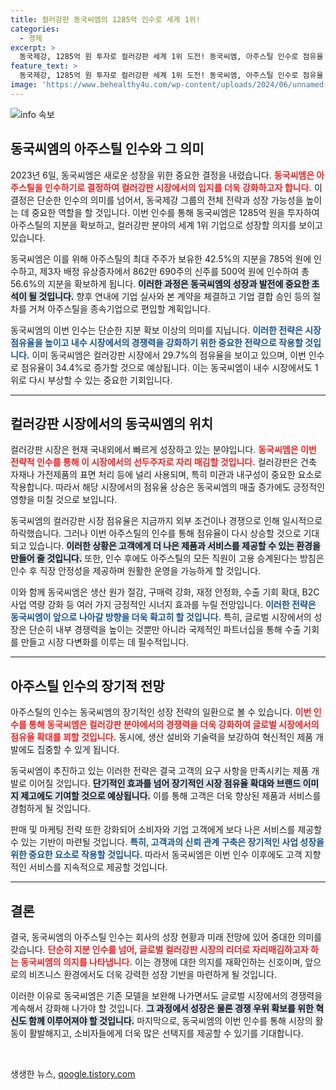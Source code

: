 ```yaml
---
title: 컬러강판 동국씨엠의 1285억 인수로 세계 1위!
categories:
  - 경제
excerpt: >
  동국제강, 1285억 원 투자로 컬러강판 세계 1위 도전! 동국씨엠, 아주스틸 인수로 점유율 34.4% 확보, 100% 고용 승계 약속. 이로써 내수 시장에서도 1위로 복귀할 전망!
feature_text: >
  동국제강, 1285억 원 투자로 컬러강판 세계 1위 도전! 동국씨엠, 아주스틸 인수로 점유율 34.4% 확보, 100% 고용 승계 약속. 이로써 내수 시장에서도 1위로 복귀할 전망!
image: 'https://www.behealthy4u.com/wp-content/uploads/2024/06/unnamed-file.png'
---
```


<p><img src="https://www.behealthy4u.com/wp-content/uploads/2024/06/unnamed-file.png" alt="info 속보" /></p>

<h2 data-ke-size="size26">동국씨엠의 아주스틸 인수와 그 의미</h2>

<p data-ke-size="size16">2023년 6일, 동국씨엠은 새로운 성장을 위한 중요한 결정을 내렸습니다. <b><span style="color: #ee2323;">동국씨엠은 아주스틸을 인수하기로 결정하여 컬러강판 시장에서의 입지를 더욱 강화하고자 합니다.</span></b> 이 결정은 단순한 인수의 의미를 넘어서, 동국제강 그룹의 전체 전략과 성장 가능성을 높이는 데 중요한 역할을 할 것입니다. 이번 인수를 통해 동국씨엠은 1285억 원을 투자하여 아주스틸의 지분을 확보하고, 컬러강판 분야의 세계 1위 기업으로 성장할 의지를 보이고 있습니다.</p>

<p data-ke-size="size16">동국씨엠은 이를 위해 아주스틸의 최대 주주가 보유한 42.5%의 지분을 785억 원에 인수하고, 제3자 배정 유상증자에서 862만 690주의 신주를 500억 원에 인수하여 총 56.6%의 지분을 확보하게 됩니다. <b><span style="background-color: #21538527;">이러한 과정은 동국씨엠의 성장과 발전에 중요한 초석이 될 것입니다.</span></b> 향후 연내에 기업 실사와 본 계약을 체결하고 기업 결합 승인 등의 절차를 거쳐 아주스틸을 종속기업으로 편입할 계획입니다.</p>

<p data-ke-size="size16">동국씨엠의 이번 인수는 단순한 지분 확보 이상의 의미를 지닙니다. <b><span style="color: #1a5490;">이러한 전략은 시장 점유율을 높이고 내수 시장에서의 경쟁력을 강화하기 위한 중요한 전략으로 작용할 것입니다.</span></b> 이미 동국씨엠은 컬러강판 시장에서 29.7%의 점유율을 보이고 있으며, 이번 인수로 점유율이 34.4%로 증가할 것으로 예상됩니다. 이는 동국씨엠이 내수 시장에서도 1위로 다시 부상할 수 있는 중요한 기회입니다.</p>

<hr>

<h2 data-ke-size="size26">컬러강판 시장에서의 동국씨엠의 위치</h2>

<p data-ke-size="size16">컬러강판 시장은 현재 국내외에서 빠르게 성장하고 있는 분야입니다. <b><span style="color: #ee2323;">동국씨엠은 이번 전략적 인수를 통해 이 시장에서의 선두주자로 자리 매김할 것입니다.</span></b> 컬러강판은 건축 자재나 가전제품의 표면 처리 등에 널리 사용되며, 특히 미관과 내구성이 중요한 요소로 작용합니다. 따라서 해당 시장에서의 점유율 상승은 동국씨엠의 매출 증가에도 긍정적인 영향을 미칠 것으로 보입니다.</p>

<p data-ke-size="size16">동국씨엠의 컬러강판 시장 점유율은 지금까지 외부 조건이나 경쟁으로 인해 일시적으로 하락했습니다. 그러나 이번 아주스틸의 인수를 통해 점유율이 다시 상승할 것으로 기대되고 있습니다. <b><span style="background-color: #21538527;">이러한 상황은 고객에게 더 나은 제품과 서비스를 제공할 수 있는 환경을 만들어 줄 것입니다.</span></b> 또한, 인수 후에도 아주스틸의 모든 직원이 고용 승계된다는 방침은 인수 후 직장 안정성을 제공하며 원활한 운영을 가능하게 할 것입니다.</p>

<p data-ke-size="size16">이와 함께 동국씨엠은 생산 원가 절감, 구매력 강화, 재정 안정화, 수출 기회 확대, B2C 사업 역량 강화 등 여러 가지 긍정적인 시너지 효과를 누릴 전망입니다. <b><span style="color: #1a5490;">이러한 전략은 동국씨엠이 앞으로 나아갈 방향을 더욱 확고히 할 것입니다.</span></b> 특히, 글로벌 시장에서의 성장은 단순히 내부 경쟁력을 높이는 것뿐만 아니라 국제적인 파트너십을 통해 수출 기회를 만들고 시장 다변화를 이루는 데 필수적입니다.</p>

<hr>

<h2 data-ke-size="size26">아주스틸 인수의 장기적 전망</h2>

<p data-ke-size="size16">아주스틸의 인수는 동국씨엠의 장기적인 성장 전략의 일환으로 볼 수 있습니다. <b><span style="color: #ee2323;">이번 인수를 통해 동국씨엠은 컬러강판 분야에서의 경쟁력을 더욱 강화하여 글로벌 시장에서의 점유율 확대를 꾀할 것입니다.</span></b> 동시에, 생산 설비와 기술력을 보강하여 혁신적인 제품 개발에도 집중할 수 있게 됩니다. </p>

<p data-ke-size="size16">동국씨엠이 추진하고 있는 이러한 전략은 결국 고객의 요구 사항을 만족시키는 제품 개발로 이어질 것입니다. <b><span style="background-color: #21538527;">단기적인 효과를 넘어 장기적인 시장 점유율 확대와 브랜드 이미지 제고에도 기여할 것으로 예상됩니다.</span></b> 이를 통해 고객은 더욱 향상된 제품과 서비스를 경험하게 될 것입니다.</p>

<p data-ke-size="size16">판매 및 마케팅 전략 또한 강화되어 소비자와 기업 고객에게 보다 나은 서비스를 제공할 수 있는 기반이 마련될 것입니다. <b><span style="color: #1a5490;">특히, 고객과의 신뢰 관계 구축은 장기적인 사업 성장을 위한 중요한 요소로 작용할 것입니다.</span></b> 따라서 동국씨엠은 이번 인수 이후에도 고객 지향적인 서비스를 지속적으로 제공할 것입니다.</p>

<hr>

<h2 data-ke-size="size26">결론</h2>

<p data-ke-size="size16">결국, 동국씨엠의 아주스틸 인수는 회사의 성장 현황과 미래 전망에 있어 중대한 의미를 갖습니다. <b><span style="color: #ee2323;">단순히 지분 인수를 넘어, 글로벌 컬러강판 시장의 리더로 자리매김하고자 하는 동국씨엠의 의지를 나타냅니다.</span></b> 이는 경쟁에 대한 의지를 재확인하는 신호이며, 앞으로의 비즈니스 환경에서도 더욱 강력한 성장 기반을 마련하게 될 것입니다.</p>

<p data-ke-size="size16">이러한 이유로 동국씨엠은 기존 모델을 보완해 나가면서도 글로벌 시장에서의 경쟁력을 계속해서 강화해 나가야 할 것입니다. <b><span style="background-color: #21538527;">그 과정에서 성장은 물론 경쟁 우위 확보를 위한 혁신도 함께 이루어져야 할 것입니다.</span></b> 마지막으로, 동국씨엠의 이번 인수를 통해 시장의 활동이 활발해지고, 소비자들에게 더욱 많은 선택지를 제공할 수 있기를 기대합니다.</p>

<p data-ke-size="size16">&nbsp;</p>
생생한 뉴스, <a href="https://qoogle.tistory.com" rel="dofollow">qoogle.tistory.com</a>


